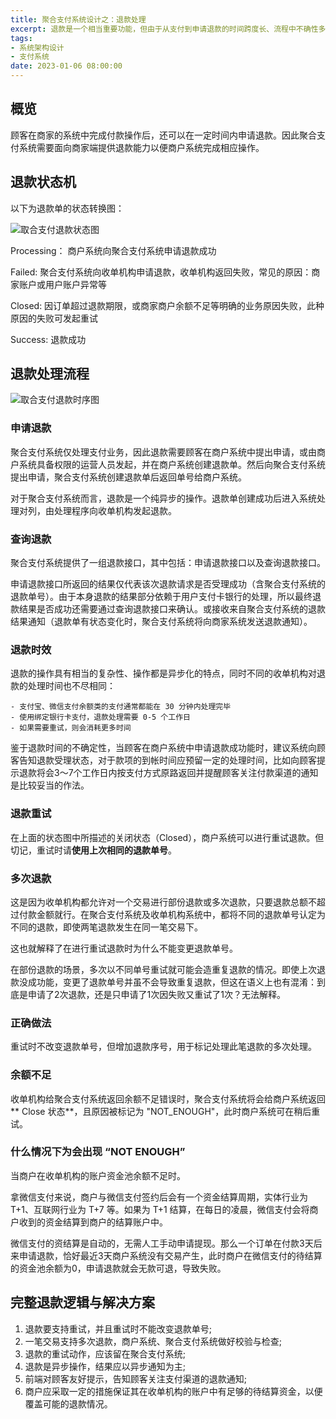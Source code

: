 ```yaml
---
title: 聚合支付系统设计之：退款处理
excerpt: 退款是一个相当重要功能，但由于从支付到申请退款的时间跨度长、流程中不确性多、过程异步化程度高，应此在设计退款功能时应妥善考虑各种意外情况以保证退款顺利完成。
tags: 
- 系统架构设计
- 支付系统
date: 2023-01-06 08:00:00
---
```


## 概览

顾客在商家的系统中完成付款操作后，还可以在一定时间内申请退款。因此聚合支付系统需要面向商家端提供退款能力以便商户系统完成相应操作。

## 退款状态机

以下为退款单的状态转换图：

![取合支付退款状态图](https://oss-digitcert.oss-cn-shenzhen.aliyuncs.com/uPic/取合支付退款状态图.png)

Processing： 商户系统向聚合支付系统申请退款成功

Failed: 聚合支付系统向收单机构申请退款，收单机构返回失败，常见的原因：商家账户或用户账户异常等

Closed: 因订单超过退款期限，或商家商户余额不足等明确的业务原因失败，此种原因的失败可发起重试

Success: 退款成功

## 退款处理流程

![取合支付退款时序图](https://oss-digitcert.oss-cn-shenzhen.aliyuncs.com/uPic/取合支付退款时序图.png?3)

### 申请退款

聚合支付系统仅处理支付业务，因此退款需要顾客在商户系统中提出申请，或由商户系统具备权限的运营人员发起，并在商户系统创建退款单。然后向聚合支付系统提出申请，聚合支付系统创建退款单后返回单号给商户系统。

对于聚合支付系统而言，退款是一个纯异步的操作。退款单创建成功后进入系统处理对列，由处理程序向收单机构发起退款。

### 查询退款

聚合支付系统提供了一组退款接口，其中包括：申请退款接口以及查询退款接口。

申请退款接口所返回的结果仅代表该次退款请求是否受理成功（含聚合支付系统的退款单号）。由于本身退款的结果部分依赖于用户支付卡银行的处理，所以最终退款结果是否成功还需要通过查询退款接口来确认。或接收来自聚合支付系统的退款结果通知（退款单有状态变化时，聚合支付系统将向商家系统发送退款通知）。

### 退款时效

退款的操作具有相当的复杂性、操作都是异步化的特点，同时不同的收单机构对退款的处理时间也不尽相同：

	- 支付宝、微信支付余额类的支付通常都能在 30 分钟内处理完毕
	- 使用绑定银行卡支付，退款处理需要 0-5 个工作日
	- 如果需要重试，则会消耗更多时间

鉴于退款时间的不确定性，当顾客在商户系统中申请退款成功能时，建议系统向顾客告知退款受理状态，对于款项的到帐时间应预留一定的处理时间，比如向顾客提示退款将会3～7个工作日内按支付方式原路返回并提醒顾客关注付款渠道的通知是比较妥当的作法。

### 退款重试

在上面的状态图中所描述的关闭状态（Closed），商户系统可以进行重试退款。但切记，重试时请**使用上次相同的退款单号**。

### 多次退款

这是因为收单机构都允许对一个交易进行部份退款或多次退款，只要退款总额不超过付款金额就行。在聚合支付系统及收单机构系统中，都将不同的退款单号认定为不同的退款，即使两笔退款发生在同一笔交易下。

这也就解释了在进行重试退款时为什么不能变更退款单号。

在部份退款的场景，多次以不同单号重试就可能会造重复退款的情况。即使上次退款没成功能，变更了退款单号并虽不会导致重复退款，但这在语义上也有混淆：到底是申请了2次退款，还是只申请了1次因失败又重试了1次？无法解释。

### 正确做法

重试时不改变退款单号，但增加退款序号，用于标记处理此笔退款的多次处理。

### 余额不足

收单机构给聚合支付系统返回余额不足错误时，聚合支付系统将会给商户系统返回 ** Close 状态**，且原因被标记为 "NOT_ENOUGH"，此时商户系统可在稍后重试。

### 什么情况下为会出现 “NOT ENOUGH”

当商户在收单机构的账户资金池余额不足时。

拿微信支付来说，商户与微信支付签约后会有一个资金结算周期，实体行业为 T+1、互联网行业为 T+7 等。如果为 T+1 结算，在每日的凌晨，微信支付会将商户收到的资金结算到商户的结算账户中。

微信支付的资结算是自动的，无需人工手动申请提现。那么一个订单在付款3天后来申请退款，恰好最近3天商户系统没有交易产生，此时商户在微信支付的待结算的资金池余额为0，申请退款就会无款可退，导致失败。

## 完整退款逻辑与解决方案

1. 退款要支持重试，并且重试时不能改变退款单号;
2. 一笔交易支持多次退款，商户系统、聚合支付系统做好校验与检查;
3. 退款的重试动作，应该留在聚合支付系统;
4. 退款是异步操作，结果应以异步通知为主;
5. 前端对顾客友好提示，告知顾客关注支付渠道的退款通知;
6. 商户应采取一定的措施保证其在收单机构的账户中有足够的待结算资金，以便覆盖可能的退款情况。

